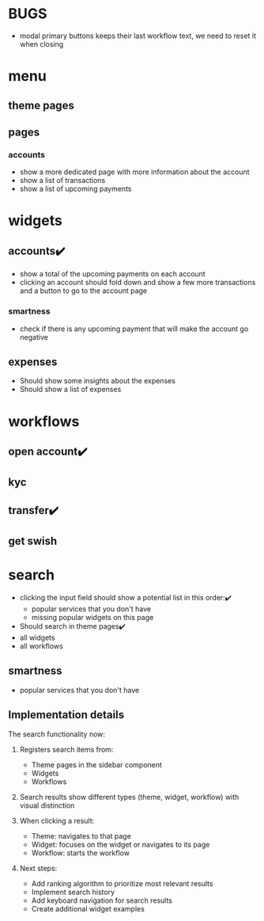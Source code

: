 # BUGS
- modal primary buttons keeps their last workflow text, we need to reset it when closing

# menu
## theme pages
## pages
### accounts
- show a more dedicated page with more information about the account
- show a list of transactions
- show a list of upcoming payments

# widgets
## accounts✔️
- show a total of the upcoming payments on each account
- clicking an account should fold down and show a few more transactions and a button to go to the account page
### smartness
- check if there is any upcoming payment that will make the account go negative
## expenses
- Should show some insights about the expenses
- Should show a list of expenses

# workflows
## open account✔️
## kyc
## transfer✔️
## get swish

# search
- clicking the input field should show a potential list in this order:✔️
    - popular services that you don't have
    - missing popular widgets on this page
- Should search in theme pages✔️
- all widgets
- all workflows
## smartness
- popular services that you don't have

## Implementation details
The search functionality now:
1. Registers search items from:
   - Theme pages in the sidebar component
   - Widgets
   - Workflows

2. Search results show different types (theme, widget, workflow) with visual distinction

3. When clicking a result:
   - Theme: navigates to that page
   - Widget: focuses on the widget or navigates to its page
   - Workflow: starts the workflow

4. Next steps:
   - Add ranking algorithm to prioritize most relevant results
   - Implement search history
   - Add keyboard navigation for search results
   - Create additional widget examples